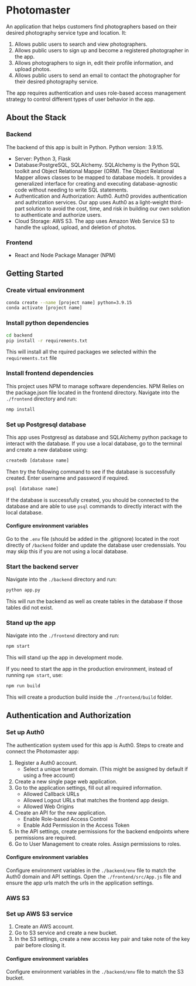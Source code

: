 # Photomaster

An application that helps customers find photographers based on their desired photography service type and location. It:
1. Allows public users to search and view photographers.
2. Allows public users to sign up and become a registered photographer in the app.
3. Allows photographers to sign in, edit their profile information, and upload photos.
4. Allows public users to send an email to contact the photographer for their desired photography service.

The app requires authentication and uses role-based access management strategy to control different types of user behavior in the app.

## About the Stack

### Backend

The backend of this app is built in Python. Python version: 3.9.15.

- Server: Python 3, Flask
- Database:PostgreSQL, SQLAlchemy.
    SQLAlchemy is the Python SQL toolkit and Object Relational Mapper (ORM). The Object Relational Mapper allows classes to be mapped to database models. It provides a generalized interface for creating and executing database-agnostic code without needing to write SQL statements.
- Authentication and Authorization: Auth0.
    Auth0 provides authentication and authrization services. Our app uses Auth0 as a light-weight third-part solution to avoid the cost, time, and risk in building our own solution to authenticate and authorize users.
- Cloud Storage: AWS S3.
    The app uses Amazon Web Service S3 to handle the upload, upload, and deletion of photos.

### Frontend

- React and Node Package Manager (NPM)

## Getting Started

### Create virtual environment

```bash
conda create --name [project name] python=3.9.15
conda activate [project name]
```

### Install python dependencies

```bash
cd backend
pip install -r requirements.txt
```
This will install all the rquired packages we selected within the `requirements.txt` file

### Install frontend dependencies

This project uses NPM to manage software dependencies. NPM Relies on the package.json file located in the frontend directory. Navigate into the `./frontend` directory and run:

```bash
nmp install
```

### Set up Postgresql database

This app uses Postgresql as database and SQLAlchemy python package to interact with the database. If you use a local database, go to the terminal and create a new database using:

```bash
createdb [database name]
```

Then try the following command to see if the database is successfully created. Enter username and password if required.

```bash
psql [database name]
```

If the database is successfully created, you should be connected to the database and are able to use `psql` commands to directly interact with the local database.

#### Configure environment variables

Go to the `.env` file (should be added in the .gitignore) located in the root directly of `/backend` folder and update the database user credenssials. You may skip this if you are not using a local database.


### Start the backend server

Navigate into the `./backend` directory and run:

```bash
python app.py
```
This will run the backend as well as create tables in the database if those tables did not exist.

### Stand up the app

Navigate into the `./frontend` directory and run:

```bash
npm start
```
This will stand up the app in development mode.

If you need to start the app in the production environment, instead of running `npm start`, use:
```bash
npm run build
```
This will create a production build inside the `./frontend/build` folder.

## Authentication and Authorization

### Set up Auth0

The authentication system used for this app is Auth0. Steps to create and connect the Photomaster app:
1. Register a Auth0 account.
    - Select a unique tenant domain. (This might be assigned by default if using a free account)
2. Create a new single page web application.
3. Go to the application settings, fill out all required information.
    - Allowed Callback URLs
    - Allowed Logout URLs that matches the frontend app design.
    - Allowed Web Origins
4. Create an API for the new application.
    - Enable Role-based Access Control
    - Enable Add Permission in the Access Token
5. In the API settings, create permissions for the backend endpoints where permissions are required.
6. Go to User Management to create roles. Assign permissions to roles.

#### Configure environment variables

Configure environment variables in the `./backend/env` file to match the Auth0 domain and API settings.
Open the `./frontend/src/App.js` file and ensure the app urls match the urls in the application settings.

### AWS S3

### Set up AWS S3 service

1. Create an AWS account.
2. Go to S3 service and create a new bucket.
3. In the S3 settings, create a new access key pair and take note of the key pair before closing it.

#### Configure environment variables

Configure environment variables in the `./backend/env` file to match the S3 bucket.